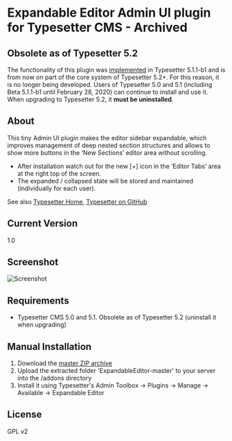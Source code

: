 # Expandable Editor Admin UI plugin for Typesetter CMS - Archived #

## Obsolete as of Typesetter 5.2 ##

The functionality of this plugin was [implemented](https://github.com/Typesetter/Typesetter/commit/30229ab22d0c9a4a15241afb19bbaf3395eb88ac) in Typesetter 5.1.1-b1 and is from now on part of the core system of Typesetter 5.2+. For this reason, it is no longer being developed. Users of Typesetter 5.0 and 5.1 (including Beta 5.1.1-b1 until February 28, 2020) can continue to install and use it. When upgrading to Typesetter 5.2, it **must be uninstalled**.


## About ##

This tiny Admin UI plugin makes the editor sidebar expandable, which improves management of deep nested section structures and allows to show more buttons in the &lsquo;New Sections&rsquo; editor area without scrolling. 
* After installation watch out for the new [+] icon in the &lsquo;Editor Tabs&rsquo; area at the right top of the screen. 
* The expanded / collapsed state will be stored and maintained (individually for each user).

See also [Typesetter Home](https://www.typesettercms.com), [Typesetter on GitHub](https://github.com/Typesetter/Typesetter)


## Current Version
1.0


## Screenshot

![Screenshot](/expandable-editor-anim.gif?raw=true)


## Requirements
* Typesetter CMS 5.0 and 5.1. Obsolete as of Typesetter 5.2 (uninstall it when upgrading)


## Manual Installation
1. Download the [master ZIP archive](https://github.com/juek/ExpandableEditor/archive/master.zip)
2. Upload the extracted folder 'ExpandableEditor-master' to your server into the /addons directory
3. Install it using Typesetter's Admin Toolbox &rarr; Plugins &rarr; Manage &rarr; Available &rarr; Expandable Editor


## License
GPL v2
